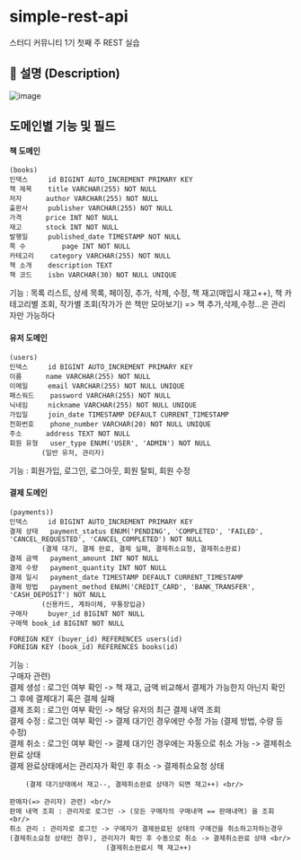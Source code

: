 # simple-rest-api
스터디 커뮤니티 1기 첫째 주 REST 실습


## 📝 설명 (Description)

![image](https://github.com/user-attachments/assets/3e38559d-3c89-4467-a827-361d2634db39)



## 도메인별 기능 및 필드

#### 책 도메인
	
	(books)
	인덱스 	id BIGINT AUTO_INCREMENT PRIMARY KEY
	책 제목	title VARCHAR(255) NOT NULL
	저자 		author VARCHAR(255) NOT NULL
	출판사 	publisher VARCHAR(255) NOT NULL
	가격 		price INT NOT NULL
	재고 		stock INT NOT NULL
	발행일 	published_date TIMESTAMP NOT NULL
	쪽 수 		page INT NOT NULL
	카테고리 	category VARCHAR(255) NOT NULL
	책 소개 	description TEXT
	책 코드 	isbn VARCHAR(30) NOT NULL UNIQUE

기능 : 목록 리스트, 상세 목록, 페이징, 추가, 삭제, 수정, 책 재고(매입시 재고++), 책 카테고리별 조회, 작가별 조회(작가가 쓴 책만 모아보기) => 책 추가,삭제,수정...은 관리자만 가능하다


#### 유저 도메인

	(users)
	인덱스 	id BIGINT AUTO_INCREMENT PRIMARY KEY
	이름 		name VARCHAR(255) NOT NULL
	이메일 	email VARCHAR(255) NOT NULL UNIQUE 
	패스워드 	password VARCHAR(255) NOT NULL
	닉네임 	nickname VARCHAR(255) NOT NULL UNIQUE 
	가입일 	join_date TIMESTAMP DEFAULT CURRENT_TIMESTAMP
	전화번호 	phone_number VARCHAR(20) NOT NULL UNIQUE
	주소 		address TEXT NOT NULL
	회원 유형 	user_type ENUM('USER', 'ADMIN') NOT NULL
			(일반 유저, 관리자)

기능 :  회원가입, 로그인, 로그아웃, 회원 탈퇴, 회원 수정


#### 결제 도메인 
		
	(payments))
	인덱스 	id BIGINT AUTO_INCREMENT PRIMARY KEY
	결제 상태 	payment_status ENUM('PENDING', 'COMPLETED', 'FAILED', 'CANCEL_REQUESTED', 'CANCEL_COMPLETED') NOT NULL
			(결제 대기, 결제 완료, 결제 실패, 결제취소요청, 결제취소완료)
	결제 금액 	payment_amount INT NOT NULL
	결제 수량 	payment_quantity INT NOT NULL
	결제 일시 	payment_date TIMESTAMP DEFAULT CURRENT_TIMESTAMP
	결제 방법 	payment_method ENUM('CREDIT_CARD', 'BANK_TRANSFER', 'CASH_DEPOSIT') NOT NULL
			(신용카드, 계좌이체, 무통장입금)
	구매자 	buyer_id BIGINT NOT NULL
	구매책	book_id BIGINT NOT NULL

	FOREIGN KEY (buyer_id) REFERENCES users(id)
	FOREIGN KEY (book_id) REFERENCES books(id)

기능 :	 <br/>
	구매자 관련) <br/>
	결제 생성 :  로그인 여부 확인 -> 책 재고, 금액 비교해서 결제가 가능한지 아닌지 확인 그 후에 결제대기 혹은 결제 실패 <br/>
	결제 조회 :  로그인 여부 확인 -> 해당 유저의 최근 결제 내역 조회  <br/>
	결제 수정 :  로그인 여부 확인 -> 결제 대기인 경우에만 수정 가능 (결제 방법, 수량 등 수정) <br/>
	결제 취소 :  로그인 여부 확인 -> 결제 대기인 경우에는 자동으로 취소 가능 -> 결제취소완료 상태 <br/>
						   결제 완료상태에서는 관리자가 확인 후 취소 -> 결제취소요청 상태 <br/>

		(결제 대기상태에서 재고--, 결제취소완료 상태가 되면 재고++) <br/>

	판매자(=> 관리자) 관련) <br/>
	판매 내역 조회 : 관리자로 로그인 -> (모든 구매자의 구매내역 == 판매내역) 을 조회 <br/>
	취소 관리 : 관리자로 로그인 -> 구매자가 결제완료된 상태의 구매건을 취소하고자하는경우 (결제취소요청 상태인 경우), 관리자가 확인 후 수동으로 취소 -> 결제취소완료 상태 <br/>
							(결제취소완료시 책 재고++)

